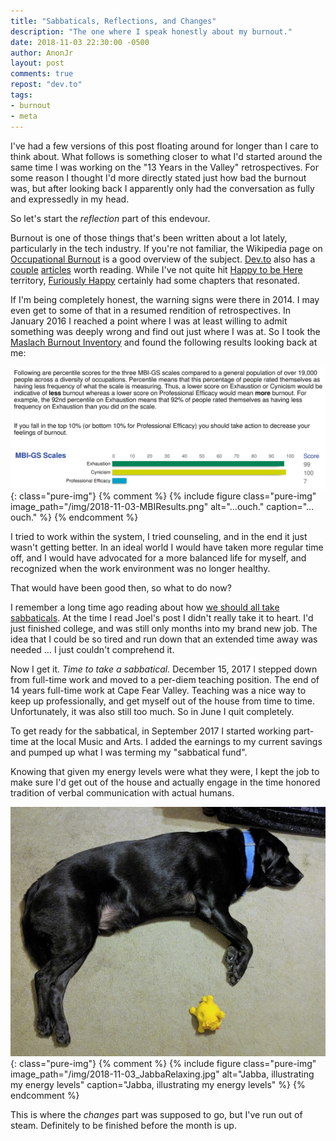 ```yaml
---
title: "Sabbaticals, Reflections, and Changes"
description: "The one where I speak honestly about my burnout."
date: 2018-11-03 22:30:00 -0500
author: AnonJr
layout: post
comments: true
repost: "dev.to"
tags:
- burnout
- meta
---
```


I've had a few versions of this post floating around for longer than I care to think about. What follows is something closer to what I'd started around the same time I was working on the "13 Years in the Valley" retrospectives. For some reason I thought I'd more directly stated just how bad the burnout was, but after looking back I apparently only had the conversation as fully and expressedly in my head.

So let's start the *reflection* part of this endevour.
<!--more-->
Burnout is one of those things that's been written about a lot lately, particularly in the tech industry. If you're not familiar, the Wikipedia page on [Occupational Burnout][7] is a good overview of the subject. [Dev.to](https://dev.to) also has a [couple][5] [articles][4] worth reading. While I've not quite hit [Happy to be Here][2] territory, [Furiously Happy][3] certainly had some chapters that resonated.

If I'm being completely honest, the warning signs were there in 2014. I may even get to some of that in a resumed rendition of retrospectives. In January 2016 I reached a point where I was at least willing to admit something was deeply wrong and find out just where I was at. So I took the [Maslach Burnout Inventory][6] and found the following results looking back at me:

![&hellip;ouch.](/img/2018-11-03-MBIResults.png '&hellip;ouch.'){: class="pure-img"}
{% comment %}
{% include figure class="pure-img" image_path="/img/2018-11-03-MBIResults.png" alt="&hellip;ouch." caption="&hellip;ouch." %}
{% endcomment %}

I tried to work within the system, I tried counseling, and in the end it just wasn't getting better. In an ideal world I would have taken more regular time off, and I would have advocated for a more balanced life for myself, and recognized when the work environment was no longer healthy.

That would have been good then, so what to do now?

I remember a long time ago reading about how [we should all take sabbaticals][1]. At the time I read Joel's post I didn't really take it to heart. I'd just finished college, and was still only months into my brand new job. The idea that I could be so tired and run down that an extended time away was needed &hellip; I just couldn't comprehend it.

Now I get it. *Time to take a sabbatical.* December 15, 2017 I stepped down from full-time work and moved to a per-diem teaching position. The end of 14 years full-time work at Cape Fear Valley. Teaching was a nice way to keep up professionally, and get myself out of the house from time to time. Unfortunately, it was also still too much. So in June I quit completely.

To get ready for the sabbatical, in September 2017 I started working part-time at the local Music and Arts. I added the earnings to my current savings and pumped up what I was terming my "sabbatical fund".

Knowing that given my energy levels were what they were, I kept the job to make sure I'd get out of the house and actually engage in the time honored tradition of verbal communication with actual humans.

![Jabba, illustrating my energy levels](/img/2018-11-03_JabbaRelaxing.jpg 'Jabba, illustrating my energy levels'){: class="pure-img"}
{% comment %}
{% include figure class="pure-img" image_path="/img/2018-11-03_JabbaRelaxing.jpg" alt="Jabba, illustrating my energy levels" caption="Jabba, illustrating my energy levels" %}
{% endcomment %}

This is where the *changes* part was supposed to go, but I've run out of steam. Definitely to be finished before the month is up.

[1]: https://www.joelonsoftware.com/2000/03/18/more-on-sabbaticals/
[2]: https://www.popehat.com/2015/05/21/happy-to-be-here/
[3]: http://thebloggess.com/furiously-happy/
[4]: https://dev.to/wolfemurray/burnout-8hk
[5]: https://dev.to/mary_grace/burnout-what-happens-when-you-take-on-too-much-74d
[6]: https://en.wikipedia.org/wiki/Maslach_Burnout_Inventory
[7]: https://en.wikipedia.org/wiki/Occupational_burnout